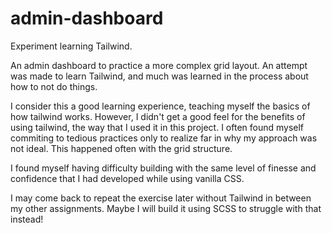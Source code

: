 # admin-dashboard
Experiment learning Tailwind.

An admin dashboard to practice a more complex grid layout.
An attempt was made to learn Tailwind, and much was learned in the process about how to not do things.

I consider this a good learning experience, teaching myself the basics of how tailwind works. However, I didn't get a good feel for the benefits of using tailwind, the way that I used it in this project. I often found myself commiting to tedious practices only to realize far in why my approach was not ideal. This happened often with the grid structure. 

I found myself having difficulty building with the same level of finesse and confidence that I had developed while using vanilla CSS. 

I may come back to repeat the exercise later without Tailwind in between my other assignments. Maybe I will build it using SCSS to struggle with that instead!